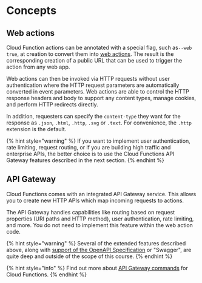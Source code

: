 <!--
#
# Licensed to the Apache Software Foundation (ASF) under one or more
# contributor license agreements.  See the NOTICE file distributed with
# this work for additional information regarding copyright ownership.
# The ASF licenses this file to You under the Apache License, Version 2.0
# (the "License"); you may not use this file except in compliance with
# the License.  You may obtain a copy of the License at
#
#     http://www.apache.org/licenses/LICENSE-2.0
#
# Unless required by applicable law or agreed to in writing, software
# distributed under the License is distributed on an "AS IS" BASIS,
# WITHOUT WARRANTIES OR CONDITIONS OF ANY KIND, either express or implied.
# See the License for the specific language governing permissions and
# limitations under the License.
#
-->

# Concepts

## Web actions

Cloud Function actions can be annotated with a special flag, such as`--web true`, at creation to convert them into [web actions](https://cloud.ibm.com/docs/openwhisk?topic=cloud-functions-actions_web). The result is the corresponding creation of a public URL that can be used to trigger the action from any web app.

Web actions can then be invoked via HTTP requests without user authentication where the HTTP request parameters are automatically converted in event parameters. Web actions are able to control the HTTP response headers and body to support any content types, manage cookies, and perform HTTP redirects directly.

In addition, requesters can specify the `content-type` they want for the response as `.json`, `.html`, `.http`, `.svg` or `.text`. For convenience, the `.http` extension is the default.

{% hint style="warning" %}
If you want to implement user authentication, rate limiting, request routing, or if you are building high traffic and enterprise APIs, the better choice is to use the Cloud Functions API Gateway features described in the next section.
{% endhint %}


## API Gateway

Cloud Functions comes with an integrated API Gateway service. This allows you to create new HTTP APIs which map incoming requests to actions.

The API Gateway handles capabilities like routing based on request properties \(URI paths and HTTP method\), user authentication, rate limiting, and more. You do not need to implement this feature within the web action code.

{% hint style="warning" %}
Several of the extended features described above, along with [support of the OpenAPI Specification](https://github.com/apache/openwhisk-apigateway#API) or "Swagger", are quite deep and outside of the scope of this course.
{% endhint %}

{% hint style="info" %}
Find out more about [API Gateway commands](https://cloud.ibm.com/docs/openwhisk?topic=cloud-functions-cli-plugin-functions-cli#cli_api) for Cloud Functions.
{% endhint %}
